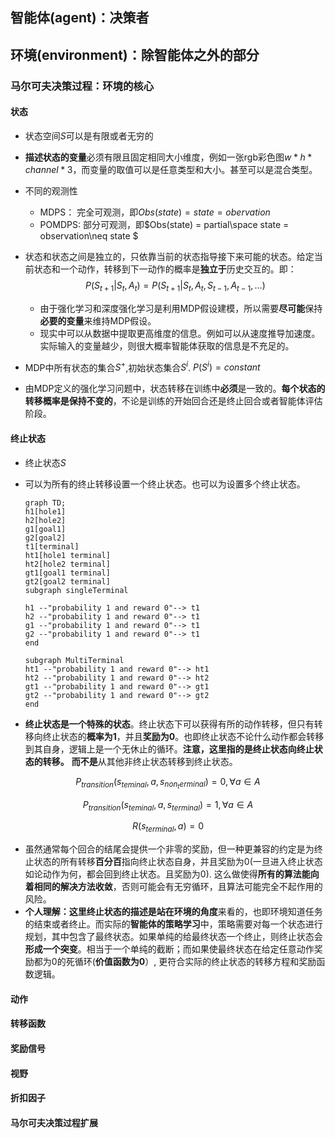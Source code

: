 ## 智能体(agent)：决策者



## 环境(environment)：除智能体之外的部分

### 马尔可夫决策过程：环境的核心

#### 状态

- 状态空间$S$可以是有限或者无穷的

- **描述状态的变量**必须有限且固定相同大小维度，例如一张rgb彩色图$w*h*channel*3$，而变量的取值可以是任意类型和大小。甚至可以是混合类型。

- 不同的观测性

  - MDPS： 完全可观测，即$Obs(state) = state = obervation$ 
  - POMDPS: 部分可观测，即$Obs(state) = partial\space state = observation\neq state $ 

- 状态和状态之间是独立的，只依靠当前的状态指导接下来可能的状态。给定当前状态和一个动作，转移到下一动作的概率是**独立于**历史交互的。即：
  $$
  P(S_{t+1}|S_t,A_t) = P(S_{t+1}|S_t,A_t,S_{t-1},A_{t-1},\dots)
  $$

  - 由于强化学习和深度强化学习是利用MDP假设建模，所以需要**尽可能**保持**必要的变量**来维持MDP假设。
  - 现实中可以从数据中提取更高维度的信息。例如可以从速度推导加速度。实际输入的变量越少，则很大概率智能体获取的信息是不充足的。

- MDP中所有状态的集合$S^+$,初始状态集合$S^i$. $P(S^i) = constant$

- 由MDP定义的强化学习问题中，状态转移在训练中**必须**是一致的。**每个状态的转移概率是保持不变的**，不论是训练的开始回合还是终止回合或者智能体评估阶段。

#### 终止状态

- 终止状态$S$

- 可以为所有的终止转移设置一个终止状态。也可以为设置多个终止状态。

  ```mermaid
  graph TD;
  h1[hole1]
  h2[hole2]
  g1[goal1]
  g2[goal2]
  t1[terminal]
  ht1[hole1 terminal]
  ht2[hole2 terminal]
  gt1[goal1 terminal]
  gt2[goal2 terminal]
  subgraph singleTerminal
  
  h1 --"probability 1 and reward 0"--> t1
  h2 --"probability 1 and reward 0"--> t1
  g1 --"probability 1 and reward 0"--> t1
  g2 --"probability 1 and reward 0"--> t1
  end
  
  subgraph MultiTerminal
  ht1 --"probability 1 and reward 0"--> ht1
  ht2 --"probability 1 and reward 0"--> ht2
  gt1 --"probability 1 and reward 0"--> gt1
  gt2 --"probability 1 and reward 0"--> gt2
  end
  ```

  

- **终止状态是一个特殊的状态**。终止状态下可以获得有所的动作转移，但只有转移向终止状态的**概率为1**，并且**奖励为0**。也即终止状态不论什么动作都会转移到其自身，逻辑上是一个无休止的循环。**注意，这里指的是终止状态向终止状态的转移。** **而不是**从其他非终止状态转移到终止状态。

$$
P_{transition}(s_{teminal},a,s_{non_terminal}) = 0,\forall a \in A
$$

$$
P_{transition}(s_{teminal},a,s_{terminal}) = 1, \forall a \in A
$$

$$
R(s_{terminal},a) = 0
$$

- 虽然通常每个回合的结尾会提供一个非零的奖励，但一种更兼容的约定是为终止状态的所有转移**百分百**指向终止状态自身，并且奖励为0(一旦进入终止状态如论动作为何，都会回到终止状态。且奖励为0). 这么做使得**所有的算法能向着相同的解决方法收敛**，否则可能会有无穷循环，且算法可能完全不起作用的风险。
- **个人理解：**这里终止状态的描述是站在**环境的角度**来看的，也即环境知道任务的结束或者终止。而实际的**智能体的策略学习**中，策略需要对每一个状态进行规划，其中包含了最终状态。如果单纯的给最终状态一个终止，则终止状态会**形成一个突变**。相当于一个单纯的截断；而如果使最终状态在给定任意动作奖励都为0的死循环(**价值函数为0**）, 更符合实际的终止状态的转移方程和奖励函数逻辑。

#### 动作

#### 转移函数

#### 奖励信号

#### 视野

#### 折扣因子

#### 马尔可夫决策过程扩展

